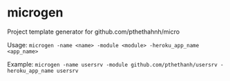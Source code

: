 # microgen

Project template generator for github.com/pthethahnh/micro

Usage: `microgen -name <name> -module <module> -heroku_app_name <app_name>`

Example: `microgen -name usersrv -module github.com/pthethanh/usersrv -heroku_app_name usersrv`